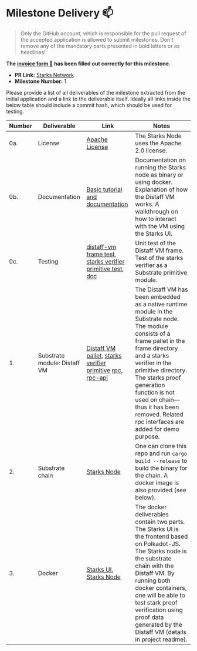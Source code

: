 # Milestone Delivery :mailbox:

> Only the GitHub account, which is responsible for the pull request of the accepted application is allowed to submit milestones. Don't remove any of the mandatory parts presented in bold letters or as headlines!

**The [invoice form :pencil:](https://forms.gle/8Wx7nxtq8fKrsuEz8) has been filled out correctly for this milestone.**  

* **PR Link:** [Starks Network](https://github.com/w3f/Open-Grants-Program/pull/55)
* **Milestone Number:** 1

Please provide a list of all deliverables of the milestone extracted from the initial application and a link to the deliverable itself. Ideally all links inside the below table should include a commit hash, which should be used for testing.

| Number | Deliverable | Link | Notes |
| ------------- | ------------- | ------------- |------------- |
| 0a. | License |[Apache License](https://github.com/gbctech/starks-node/blob/master/LICENSE-APACHE2)| The Starks Node uses the Apache 2.0 license. |
| 0b. | Documentation |[Basic tutorial and documentation](https://github.com/gbctech/starks-node/blob/master/README.md)| Documentation on running the Starks node as binary or using docker. Explanation of how the Distaff VM works. A walkthrough on how to interact with the VM using the Starks UI. |
| 0c. | Testing |[distaff-vm frame test](https://github.com/gbctech/starks-node/blob/master/frame/distaff-vm/src/tests.rs),  [starks verifier primitive test](https://github.com/gbctech/starks-node/blob/286e08ab1125a070a7b9fe783ec85858674e6e7d/primitives/stark/src/lib.rs#L82), [doc](https://github.com/gbctech/starks-node/blob/master/README.md#tests)| Unit test of the Distaff VM frame. Test of the starks verifier as a Substrate primitive module. |
| 1. | Substrate module: Distaff VM |[Distaff VM pallet](https://github.com/gbctech/starks-node/tree/master/frame/distaff-vm), [starks verifier primitive](https://github.com/gbctech/starks-node/tree/master/primitives/stark) [rpc](https://github.com/gbctech/starks-node/tree/master/client/rpc/src/distaff_vm), [rpc-api](https://github.com/gbctech/starks-node/tree/master/client/rpc-api/src/distaff_vm)| The Distaff VM has been embedded as a native runtime module in the Substrate node. The module consists of a frame pallet in the frame directory and a starks verifier in the primitive directory. The starks proof generation function is not used on chain—thus it has been removed. Related rpc interfaces are added for demo purpose. |
| 2. | Substrate chain |[Starks Node](https://github.com/gbctech/starks-node)| One can clone this repo and run `cargo build --release` to build the binary for the chain. A docker image is also provided (see below). |
| 3. | Docker |[Starks UI](https://hub.docker.com/repository/docker/starksnetwork/starks-ui), [Starks Node](https://hub.docker.com/repository/docker/starksnetwork/starks-node)| The docker deliverables contain two parts. The Starks UI is the frontend based on Polkadot-JS. The Starks node is the substrate chain with the Distaff VM. By running both docker containers, one will be able to test stark proof verification using proof data generated by the Distaff VM (details in project readme). |

